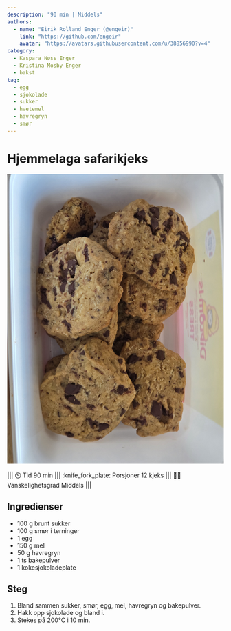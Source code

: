 ```yaml
---
description: "90 min | Middels"
authors:
  - name: "Eirik Rolland Enger (@engeir)"
    link: "https://github.com/engeir"
    avatar: "https://avatars.githubusercontent.com/u/38856990?v=4"
category:
  - Kaspara Nøss Enger
  - Kristina Mosby Enger
  - bakst
tag:
  - egg
  - sjokolade
  - sukker
  - hvetemel
  - havregryn
  - smør
---
```


# Hjemmelaga safarikjeks

![](/static/hjemmelaga-safarikjeks/20250720_203651.jpg)

<!-- dprint-ignore-start -->
||| :timer_clock: Tid
90 min
||| :knife_fork_plate: Porsjoner
12 kjeks
||| :cook: Vanskelighetsgrad
Middels
|||
<!-- dprint-ignore-end -->

## Ingredienser

- 100 g brunt sukker
- 100 g smør i terninger
- 1 egg
- 150 g mel
- 50 g havregryn
- 1 ts bakepulver
- 1 kokesjokoladeplate

## Steg

1. Bland sammen sukker, smør, egg, mel, havregryn og bakepulver.
2. Hakk opp sjokolade og bland i.
3. Stekes på 200°C i 10 min.

<script type="application/ld+json">
{
  "@context": "https://schema.org/",
  "@type": "Recipe",
  "name": "Hjemmelaga safarikjeks",
  "image": "/static/hjemmelaga-safarikjeks/hjemmelaga-safarikjeks.webp",
  "author": {
    "@type": "Person",
    "name": "Kaspara og Kristina",
    "url": "_No response_"
  },
  "datePublished": "2025-07-21",
  "description": "90 min | Middels",
  "prepTime": "",
  "cookTime": "",
  "totalTime": "90 min",
  "recipeYield": "12 kjeks",
  "recipeCategory": "bakst",
  "recipeCuisine": "norsk",
  "keywords": "egg, sjokolade, sukker, hvetemel, havregryn, smør",
  "recipeIngredient": [
    "100 g brunt sukker",
    "100 g smør i terninger",
    "1 egg",
    "150 g mel",
    "50 g havregryn",
    "1 ts bakepulver",
    "1 kokesjokoladeplate"
  ],
  "recipeInstructions": [
    {
      "@type": "HowToStep",
      "text": "Bland sammen sukker, smør, egg, mel, havregryn og bakepulver."
    },
    {
      "@type": "HowToStep",
      "text": "Hakk opp sjokolade og bland i."
    },
    {
      "@type": "HowToStep",
      "text": "Stekes på 200°C i 10 min."
    }
  ]
}
</script>
